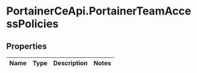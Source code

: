 # PortainerCeApi.PortainerTeamAccessPolicies

## Properties
Name | Type | Description | Notes
------------ | ------------- | ------------- | -------------


